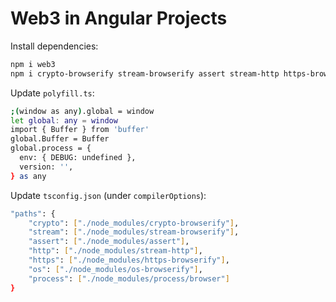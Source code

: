# Web3 in Angular Projects

Install dependencies:

```bash
npm i web3
npm i crypto-browserify stream-browserify assert stream-http https-browserify os-browserify browser
```

Update `polyfill.ts`:

```bash
;(window as any).global = window
let global: any = window
import { Buffer } from 'buffer'
global.Buffer = Buffer
global.process = {
  env: { DEBUG: undefined },
  version: '',
} as any
```

Update `tsconfig.json` (under `compilerOptions`):

```bash
"paths": {
    "crypto": ["./node_modules/crypto-browserify"],
    "stream": ["./node_modules/stream-browserify"],
    "assert": ["./node_modules/assert"],
    "http": ["./node_modules/stream-http"],
    "https": ["./node_modules/https-browserify"],
    "os": ["./node_modules/os-browserify"],
    "process": ["./node_modules/process/browser"]
}
```

